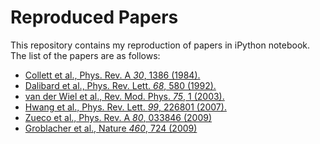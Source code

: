 Reproduced Papers
=================
This repository contains my reproduction of papers in iPython notebook. The list of the papers are as follows:
* [Collett et al., Phys. Rev. A *30*, 1386 (1984). ](http://nbviewer.ipython.org/github/eunjongkim/reproduced-papers/blob/master/Reproduce-PRA-30-1386-1984-Collett.ipynb)
* [Dalibard et al., Phys. Rev. Lett. *68*, 580 (1992). ](http://nbviewer.ipython.org/github/eunjongkim/reproduced-papers/blob/master/Reproduce-PRL-68-580-1992-Dalibard.ipynb)
* [van der Wiel et al., Rev. Mod. Phys. *75*, 1 (2003).](http://nbviewer.ipython.org/github/eunjongkim/reproduced-papers/blob/master/Reproduce-RMP-75-1-2003-vanderWiel.ipynb)
* [Hwang et al., Phys. Rev. Lett. *99*, 226801 (2007). ](http://nbviewer.ipython.org/github/eunjongkim/reproduced-papers/blob/master/Reproduce-PRL-99-226801-2007-Hwang.ipynb)
* [Zueco et al., Phys. Rev. A *80*, 033846 (2009) ](http://nbviewer.ipython.org/github/eunjongkim/reproduced-papers/blob/master/Reproduce-PRA-80-033846-2009-Zueco.ipynb)
* [Groblacher et al., Nature *460*, 724 (2009) ](http://nbviewer.ipython.org/github/eunjongkim/reproduced-papers/blob/master/Reproduce-Nature-460-724-2009-Groblacher.ipynb)
